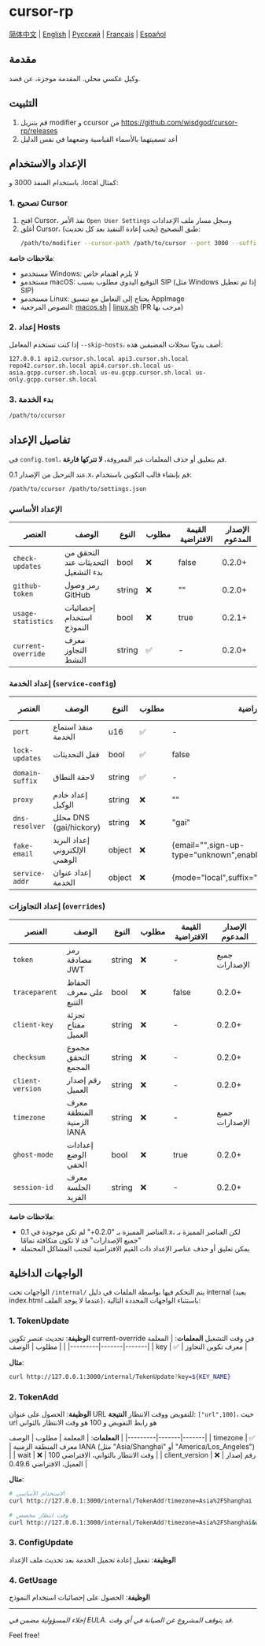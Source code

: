 # cursor-rp

[简体中文](README.md) | [English](README.en.md) | [Русский](README.ru.md) | [Français](README.fr.md) | [Español](README.es.md)

## مقدمة
وكيل عكسي محلي. المقدمة موجزة، عن قصد.

## التثبيت
1. قم بتنزيل modifier و ccursor من https://github.com/wisdgod/cursor-rp/releases
2. أعد تسميتهما بالأسماء القياسية وضعهما في نفس الدليل

## الإعداد والاستخدام
باستخدام المنفذ 3000 و .local كمثال:

### 1. تصحيح Cursor
1. افتح Cursor، نفذ الأمر `Open User Settings` وسجل مسار ملف الإعدادات
2. أغلق Cursor، طبق التصحيح (يجب إعادة التنفيذ بعد كل تحديث):
   ```bash
   /path/to/modifier --cursor-path /path/to/cursor --port 3000 --suffix .local local
   ```

**ملاحظات خاصة**:
- مستخدمو Windows: لا يلزم اهتمام خاص
- مستخدمو macOS: التوقيع اليدوي مطلوب بسبب SIP (مثل Windows إذا تم تعطيل SIP)
- مستخدمو Linux: يحتاج إلى التعامل مع تنسيق AppImage
- النصوص المرجعية: [macos.sh](macos.sh) | [linux.sh](linux.sh) (PR مرحب بها)

### 2. إعداد Hosts
إذا كنت تستخدم المعامل `--skip-hosts`، أضف يدويًا سجلات المضيفين هذه:
```
127.0.0.1 api2.cursor.sh.local api3.cursor.sh.local repo42.cursor.sh.local api4.cursor.sh.local us-asia.gcpp.cursor.sh.local us-eu.gcpp.cursor.sh.local us-only.gcpp.cursor.sh.local
```

### 3. بدء الخدمة
```bash
/path/to/ccursor
```

## تفاصيل الإعداد
في `config.toml`، قم بتعليق أو حذف المعلمات غير المعروفة، **لا تتركها فارغة**.

عند الترحيل من الإصدار 0.1.x، قم بإنشاء قالب التكوين باستخدام:
```bash
/path/to/ccursor /path/to/settings.json
```

### الإعداد الأساسي
| العنصر | الوصف | النوع | مطلوب | القيمة الافتراضية | الإصدار المدعوم |
|--------|--------|-------|--------|-------------------|-----------------|
| `check-updates` | التحقق من التحديثات عند بدء التشغيل | bool | ❌ | false | 0.2.0+ |
| `github-token` | رمز وصول GitHub | string | ❌ | "" | 0.2.0+ |
| `usage-statistics` | إحصائيات استخدام النموذج | bool | ❌ | true | 0.2.1+ |
| `current-override` | معرف التجاوز النشط | string | ✅ | - | 0.2.0+ |

### إعداد الخدمة (`service-config`)
| العنصر | الوصف | النوع | مطلوب | القيمة الافتراضية | الإصدار المدعوم |
|--------|--------|-------|--------|-------------------|-----------------|
| `port` | منفذ استماع الخدمة | u16 | ✅ | - | جميع الإصدارات |
| `lock-updates` | قفل التحديثات | bool | ✅ | false | جميع الإصدارات |
| `domain-suffix` | لاحقة النطاق | string | ✅ | - | جميع الإصدارات |
| `proxy` | إعداد خادم الوكيل | string | ❌ | "" | 0.2.0+ |
| `dns-resolver` | محلل DNS (gai/hickory) | string | ❌ | "gai" | 0.2.0+ |
| `fake-email` | إعداد البريد الإلكتروني الوهمي | object | ❌ | {email="",sign-up-type="unknown",enable=false} | 0.2.0+ |
| `service-addr` | إعداد عنوان الخدمة | object | ❌ | {mode="local",suffix=".example.com",port=8080} | 0.2.0+ |

### إعداد التجاوزات (`overrides`)
| العنصر | الوصف | النوع | مطلوب | القيمة الافتراضية | الإصدار المدعوم |
|--------|--------|-------|--------|-------------------|-----------------|
| `token` | رمز مصادقة JWT | string | ❌ | - | جميع الإصدارات |
| `traceparent` | الحفاظ على معرف التتبع | bool | ❌ | false | 0.2.0+ |
| `client-key` | تجزئة مفتاح العميل | string | ❌ | - | 0.2.0+ |
| `checksum` | مجموع التحقق المجمع | string | ❌ | - | 0.2.0+ |
| `client-version` | رقم إصدار العميل | string | ❌ | - | 0.2.0+ |
| `timezone` | معرف المنطقة الزمنية IANA | string | ❌ | - | جميع الإصدارات |
| `ghost-mode` | إعدادات الوضع الخفي | bool | ❌ | true | 0.2.0+ |
| `session-id` | معرف الجلسة الفريد | string | ❌ | - | 0.2.0+ |

**ملاحظات خاصة**:
- العناصر المميزة بـ "0.2.0+" لم تكن موجودة في 0.1.x، لكن العناصر المميزة بـ "جميع الإصدارات" قد لا تكون متكافئة تمامًا
- يمكن تعليق أو حذف عناصر الإعداد ذات القيم الافتراضية لتجنب المشاكل المحتملة

## الواجهات الداخلية
الواجهات تحت `/internal/` يتم التحكم فيها بواسطة الملفات في دليل internal (يعيد index.html عندما لا يوجد الملف)، باستثناء الواجهات المحددة التالية:

### 1. TokenUpdate
**الوظيفة**: تحديث عنصر تكوين current-override في وقت التشغيل
**المعلمات**:
| المعلمة | مطلوب | الوصف |
|---------|-------|-------|
| key | ✅ | معرف تكوين التجاوز |

**مثال**:
```bash
curl http://127.0.0.1:3000/internal/TokenUpdate?key=${KEY_NAME}
```

### 2. TokenAdd
**الوظيفة**: الحصول على عنوان URL للتفويض ووقت الانتظار
**النتيجة**: `["url",100]`، حيث url هو رابط التفويض و 100 هو وقت الانتظار بالثواني

**المعلمات**:
| المعلمة | مطلوب | الوصف |
|---------|-------|-------|
| timezone | ✅ | معرف المنطقة الزمنية IANA (مثل "Asia/Shanghai" أو "America/Los_Angeles") |
| wait | ❌ | وقت الانتظار بالثواني، الافتراضي 100 |
| client_version | ❌ | رقم إصدار العميل، الافتراضي 0.49.6 |

**مثال**:
```bash
# الاستخدام الأساسي
curl http://127.0.0.1:3000/internal/TokenAdd?timezone=Asia%2FShanghai

# وقت انتظار مخصص
curl http://127.0.0.1:3000/internal/TokenAdd?timezone=Asia%2FShanghai&wait=50
```

### 3. ConfigUpdate
**الوظيفة**: تفعيل إعادة تحميل الخدمة بعد تحديث ملف الإعداد

### 4. GetUsage
**الوظيفة**: الحصول على إحصائيات استخدام النموذج

---

*إخلاء المسؤولية مضمن في EULA. قد يتوقف المشروع عن الصيانة في أي وقت.*

Feel free!